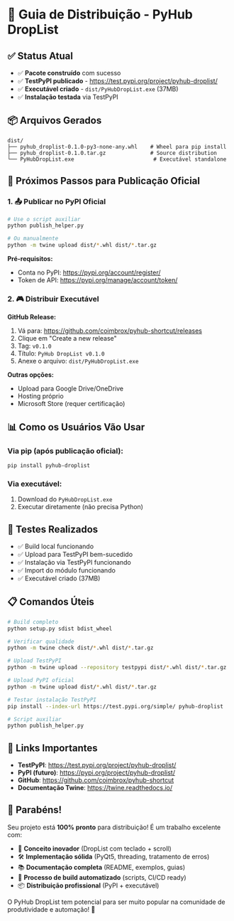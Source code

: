# 🚀 Guia de Distribuição - PyHub DropList

## ✅ Status Atual

- ✅ **Pacote construído** com sucesso
- ✅ **TestPyPI publicado** - https://test.pypi.org/project/pyhub-droplist/
- ✅ **Executável criado** - `dist/PyHubDropList.exe` (37MB)
- ✅ **Instalação testada** via TestPyPI

## 📦 Arquivos Gerados

```
dist/
├── pyhub_droplist-0.1.0-py3-none-any.whl    # Wheel para pip install
├── pyhub_droplist-0.1.0.tar.gz              # Source distribution  
└── PyHubDropList.exe                         # Executável standalone
```

## 🎯 Próximos Passos para Publicação Oficial

### 1. 📤 Publicar no PyPI Oficial

```bash
# Use o script auxiliar
python publish_helper.py

# Ou manualmente
python -m twine upload dist/*.whl dist/*.tar.gz
```

**Pré-requisitos:**
- Conta no PyPI: https://pypi.org/account/register/
- Token de API: https://pypi.org/manage/account/token/

### 2. 🎮 Distribuir Executável

**GitHub Release:**
1. Vá para: https://github.com/coimbrox/pyhub-shortcut/releases
2. Clique em "Create a new release"
3. Tag: `v0.1.0`
4. Título: `PyHub DropList v0.1.0`
5. Anexe o arquivo: `dist/PyHubDropList.exe`

**Outras opções:**
- Upload para Google Drive/OneDrive
- Hosting próprio
- Microsoft Store (requer certificação)

## 📊 Como os Usuários Vão Usar

### Via pip (após publicação oficial):
```bash
pip install pyhub-droplist
```

### Via executável:
1. Download do `PyHubDropList.exe`
2. Executar diretamente (não precisa Python)

## 🧪 Testes Realizados

- ✅ Build local funcionando
- ✅ Upload para TestPyPI bem-sucedido
- ✅ Instalação via TestPyPI funcionando
- ✅ Import do módulo funcionando
- ✅ Executável criado (37MB)

## 📋 Comandos Úteis

```bash
# Build completo
python setup.py sdist bdist_wheel

# Verificar qualidade
python -m twine check dist/*.whl dist/*.tar.gz

# Upload TestPyPI
python -m twine upload --repository testpypi dist/*.whl dist/*.tar.gz

# Upload PyPI oficial
python -m twine upload dist/*.whl dist/*.tar.gz

# Testar instalação TestPyPI
pip install --index-url https://test.pypi.org/simple/ pyhub-droplist

# Script auxiliar
python publish_helper.py
```

## 🔗 Links Importantes

- **TestPyPI**: https://test.pypi.org/project/pyhub-droplist/
- **PyPI (futuro)**: https://pypi.org/project/pyhub-droplist/
- **GitHub**: https://github.com/coimbrox/pyhub-shortcut
- **Documentação Twine**: https://twine.readthedocs.io/

## 🎉 Parabéns!

Seu projeto está **100% pronto** para distribuição! É um trabalho excelente com:

- 🎯 **Conceito inovador** (DropList com teclado + scroll)
- 🛠️ **Implementação sólida** (PyQt5, threading, tratamento de erros)
- 📚 **Documentação completa** (README, exemplos, guias)
- 🚀 **Processo de build automatizado** (scripts, CI/CD ready)
- 📦 **Distribuição profissional** (PyPI + executável)

O PyHub DropList tem potencial para ser muito popular na comunidade de produtividade e automação! 🌟

